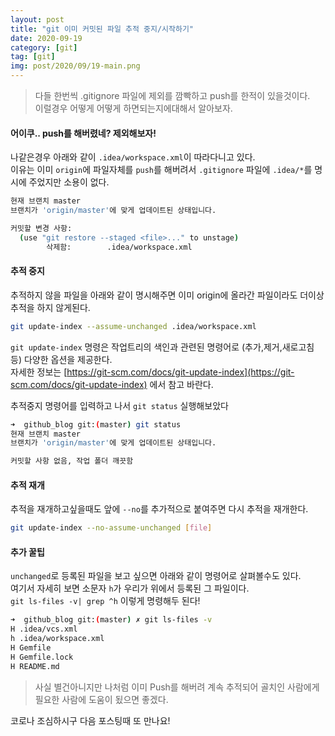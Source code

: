 ```yaml
---
layout: post
title: "git 이미 커밋된 파일 추적 중지/시작하기"
date: 2020-09-19
category: [git]
tag: [git]
img: post/2020/09/19-main.png
---
```

> 다들 한번씩 .gitignore 파일에 제외를 깜빡하고 push를 한적이 있을것이다.  
> 이럴경우 어떻게 어떻게 하면되는지에대해서 알아보자.

#### 어이쿠.. push를 해버렸네? 제외해보자!
나같은경우 아래와 같이 `.idea/workspace.xml`이 따라다니고 있다.  
이유는 이미 `origin`에 파일자체를 `push`를 해버려서 `.gitignore` 파일에 `.idea/*`를 명시에 주었지만 소용이 없다.
```bash
현재 브랜치 master
브랜치가 'origin/master'에 맞게 업데이트된 상태입니다.

커밋할 변경 사항:
  (use "git restore --staged <file>..." to unstage)
        삭제함:        .idea/workspace.xml
```
#### 추적 중지
추적하지 않을 파일을 아래와 같이 명시해주면 이미 origin에 올라간 파일이라도 더이상 추적을 하지 않게된다.
```bash
git update-index --assume-unchanged .idea/workspace.xml
```
`git update-index` 명령은 작업트리의 색인과 관련된 명령어로 (추가,제거,새로고침 등) 다양한 옵션을 제공한다.  
자세한 정보는 [https://git-scm.com/docs/git-update-index](https://git-scm.com/docs/git-update-index) 에서 참고 바란다.

추적중지 명령어를 입력하고 나서 `git status` 실행해보았다
```bash
➜  github_blog git:(master) git status
현재 브랜치 master
브랜치가 'origin/master'에 맞게 업데이트된 상태입니다.

커밋할 사항 없음, 작업 폴더 깨끗함
```
#### 추적 재개
추적을 재개하고싶을때도 앞에 `--no`를 추가적으로 붙여주면 다시 추적을 재개한다.
```bash
git update-index --no-assume-unchanged [file]
```

#### 추가 꿀팁
`unchanged`로 등록된 파일을 보고 싶으면 아래와 같이 명령어로 살펴볼수도 있다.  
여기서 자세히 보면 소문자 `h`가 우리가 위에서 등록된 그 파일이다.  
`git ls-files -v| grep ^h` 이렇게 명령해두 된다!
```bash
➜  github_blog git:(master) ✗ git ls-files -v
H .idea/vcs.xml
h .idea/workspace.xml
H Gemfile
H Gemfile.lock
H README.md
```
> 사실 별건아니지만 나처럼 이미 Push를 해버려 계속 추적되어 골치인 사람에게 필요한 사람에 도움이 됬으면 좋겠다.

코로나 조심하시구 다음 포스팅때 또 만나요!